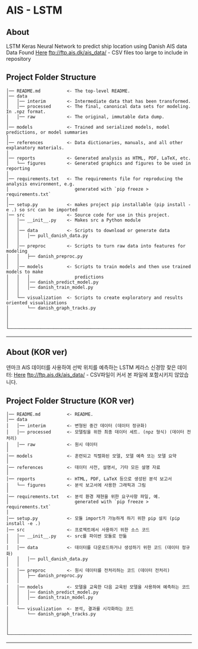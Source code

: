 # AIS - LSTM

About
------------
LSTM Keras Neural Network to predict ship location using Danish AIS data  
Data Found [Here](ftp://ftp.ais.dk/ais_data/) ftp://ftp.ais.dk/ais_data/ - CSV files too large to include in repository 


Project Folder Structure
------------

    │── README.md          <- The top-level README.
    │── data
    │   │── interim        <- Intermediate data that has been transformed.
    │   │── processed      <- The final, canonical data sets for modeling. In .npz format.
    │   │── raw            <- The original, immutable data dump.
    │
    │── models             <- Trained and serialized models, model predictions, or model summaries
    │
    │── references         <- Data dictionaries, manuals, and all other explanatory materials.
    │
    │── reports            <- Generated analysis as HTML, PDF, LaTeX, etc.
    │   └── figures        <- Generated graphics and figures to be used in reporting
    │
    │── requirements.txt   <- The requirements file for reproducing the analysis environment, e.g.
    │                         generated with `pip freeze > requirements.txt`
    │
    │── setup.py           <- makes project pip installable (pip install -e .) so src can be imported
    │── src                <- Source code for use in this project.
    │   │── __init__.py    <- Makes src a Python module
    │   │
    │   │── data           <- Scripts to download or generate data
    │   │   │── pull_danish_data.py
    │   │
    │   │── preproc		   <- Scripts to turn raw data into features for modeling
    │   │   ├── danish_preproc.py
    │   │
    │   │── models         <- Scripts to train models and then use trained models to make
    │   │   │                 predictions
    │   │   │── danish_predict_model.py
    │   │   │── danish_train_model.py
    │   │
    │   └── visualization  <- Scripts to create exploratory and results oriented visualizations
    │       └── danish_graph_tracks.py
    │
	│
	│
	└────────────────────────────────────────────────────────────────────────────────────────────────────
--------

About (KOR ver)
------------
덴마크 AIS 데이터를 사용하여 선박 위치를 예측하는 LSTM 케라스 신경망
찾은 데이터: [Here](ftp://ftp.ais.dk/ais_data/) ftp://ftp.ais.dk/ais_data/ - CSV파일이 커서 본 파일에 포함시키지 않았습니다.

Project Folder Structure (KOR ver)
------------

    │── README.md          <- README.
    │── data
    │   │── interim        <- 변형된 중간 데이터 (데이터 정규화)
    │   │── processed      <- 모델링을 위한 최종 데이터 세트. (npz 형식) (데이터 전처리) 
    │   │── raw            <- 원시 데이터
    │
    │── models             <- 훈련되고 직렬화된 모델, 모델 예측 또는 모델 요약
    │
    │── references         <- 데이터 사전, 설명서, 기타 모든 설명 자료
    │
    │── reports            <- HTML, PDF, LaTeX 등으로 생성된 분석 보고서
    │   └── figures        <- 분석 보고서에 사용한 그래픽과 그림 
    │
    │── requirements.txt   <- 분석 환경 재현을 위한 요구사항 파일, 예.
    │                         generated with `pip freeze > requirements.txt`
    │
    │── setup.py           <- 모듈 import가 가능하게 하기 위한 pip 설치 (pip install -e .)
    │── src                <- 프로젝트에서 사용하기 위한 소스 코드
    │   │── __init__.py    <- src를 파이썬 모듈로 만듦
    │   │
    │   │── data           <- 데이터를 다운로드하거나 생성하기 위한 코드 (데이터 정규화)
    │   │   │── pull_danish_data.py
    │   │
    │   │── preproc		   <- 원시 데이터를 전처리하는 코드 (데이터 전처리)
    │   │   ├── danish_preproc.py
    │   │
    │   │── models         <- 모델을 교육한 다음 교육된 모델을 사용하여 예측하는 코드
    │   │   │── danish_predict_model.py
    │   │   │── danish_train_model.py
    │   │
    │   └── visualization  <- 분석, 결과를 시각화하는 코드
    │       └── danish_graph_tracks.py
    │
	│
	│
	└────────────────────────────────────────────────────────────────────────────────────────────────────
--------

